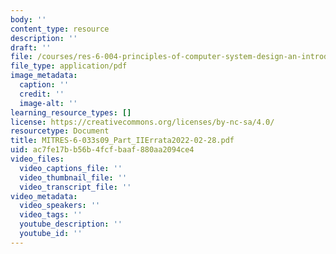 ```yaml
---
body: ''
content_type: resource
description: ''
draft: ''
file: /courses/res-6-004-principles-of-computer-system-design-an-introduction-spring-2009/mitres-6-033s09_part_iierrata2022-02-28.pdf
file_type: application/pdf
image_metadata:
  caption: ''
  credit: ''
  image-alt: ''
learning_resource_types: []
license: https://creativecommons.org/licenses/by-nc-sa/4.0/
resourcetype: Document
title: MITRES-6-033s09_Part_IIErrata2022-02-28.pdf
uid: ac7fe17b-b56b-4fcf-baaf-880aa2094ce4
video_files:
  video_captions_file: ''
  video_thumbnail_file: ''
  video_transcript_file: ''
video_metadata:
  video_speakers: ''
  video_tags: ''
  youtube_description: ''
  youtube_id: ''
---
```

